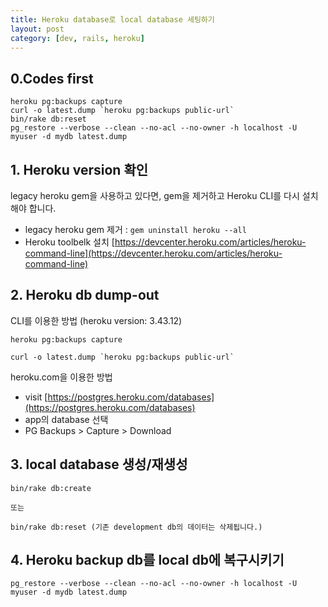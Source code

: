 ```yaml
---
title: Heroku database로 local database 세팅하기
layout: post
category: [dev, rails, heroku]
--- 
```


## 0.Codes first

    heroku pg:backups capture
    curl -o latest.dump `heroku pg:backups public-url`
    bin/rake db:reset
    pg_restore --verbose --clean --no-acl --no-owner -h localhost -U myuser -d mydb latest.dump


## 1. Heroku version 확인
legacy heroku gem을 사용하고 있다면, gem을 제거하고 Heroku CLI를 다시 설치해야 합니다.

- legacy heroku gem 제거 : `gem uninstall heroku --all`
- Heroku toolbelk 설치 [https://devcenter.heroku.com/articles/heroku-command-line](https://devcenter.heroku.com/articles/heroku-command-line)



## 2. Heroku db dump-out

CLI를 이용한 방법 (heroku version: 3.43.12)

    heroku pg:backups capture

    curl -o latest.dump `heroku pg:backups public-url`


heroku.com을 이용한 방법

- visit [https://postgres.heroku.com/databases](https://postgres.heroku.com/databases)
- app의 database 선택
- PG Backups > Capture > Download

## 3. local database 생성/재생성

    bin/rake db:create

    또는

    bin/rake db:reset (기존 development db의 데이터는 삭제됩니다.)

## 4. Heroku backup db를 local db에 복구시키기

    pg_restore --verbose --clean --no-acl --no-owner -h localhost -U myuser -d mydb latest.dump
